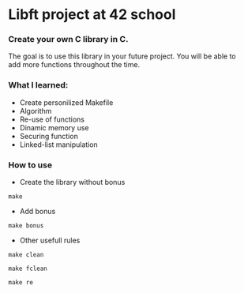 # Libft project at 42 school

### Create your own C library in C.

The goal is to use this library in your future project. You will be able to\
add more functions throughout the time.

### What I learned:

* Create personilized Makefile
* Algorithm
* Re-use of functions
* Dinamic memory use 
* Securing function
* Linked-list manipulation

### How to use 
* Create the library without bonus
```
make
```
* Add bonus
```
make bonus
```
* Other usefull rules
```
make clean
```
```
make fclean
```
```
make re
```
